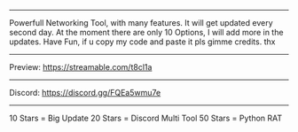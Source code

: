 -------------------------------------------------------------------------

Powerfull Networking Tool, with many features.
It will get updated every second day.
At the moment there are only 10 Options, I will add more in the updates.
Have Fun, if u copy my code and paste it pls gimme credits. thx

-------------------------------------------------------------------------

Preview: https://streamable.com/t8cl1a 

----------------------------------------
                                        
Discord: https://discord.gg/FQEa5wmu7e  
                                        
----------------------------------------

10 Stars = Big Update
20 Stars = Discord Multi Tool
50 Stars = Python RAT
